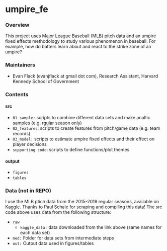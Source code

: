 # umpire_fe

### Overview
This project uses Major League Baseball (MLB) pitch data and an umpire fixed effects methodology to study various phenomenon in baseball. For example, how do batters learn about and react to the strike zone of an umpire?

### Maintainers
* Evan Flack (evanjflack at gmail dot com), Research Assistant, Harvard Kennedy School of Government

### Contents

#### src
* `01_sample:` scripts to combine different data sets and make analtic samples (e.g. rgular season only)
* `02_features`: scripts to create features from pitch/game data (e.g. team records)
* `03_model:` scripts to estimate umpire fixed effects and their effect on player decisions
* `supporting code`: scripts to define functions/plot themes

#### output
* `figures`
* `tables`

### Data (not in REPO)

I use the MLB ptich data from the 2015-2018 regular seasons, available on [Kaggle](https://www.kaggle.com/pschale/mlb-pitch-data-20152018). Thanks to Paul Schale for scraping and compiling this data! The src code above uses data from the following structure:
* `raw`
  * `kaggle_data:` data downloaded from the link above (same names for each data set)
* `med:` Folder for data sets from intermediate steps
* `out:` Output data used in figures/tables
